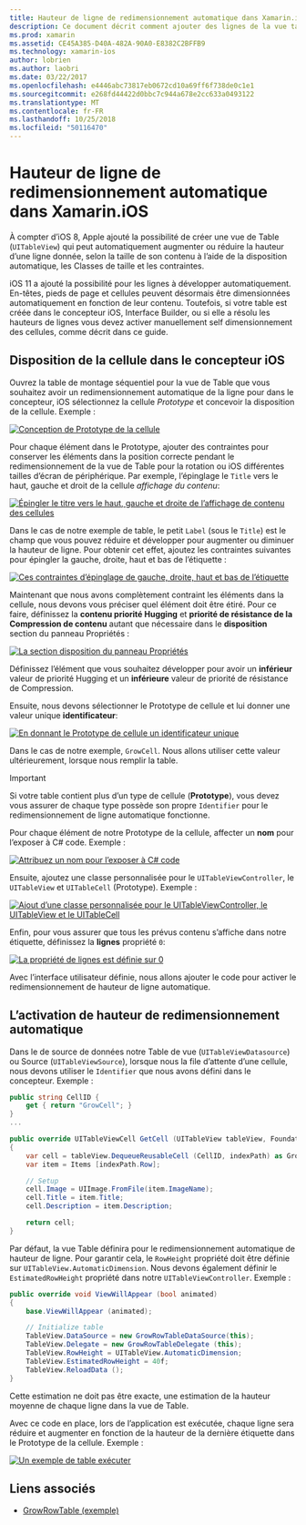 ```yaml
---
title: Hauteur de ligne de redimensionnement automatique dans Xamarin.iOS
description: Ce document décrit comment ajouter des lignes de la vue table dont hauteurs varient en fonction du contenu pour les applications Xamarin.iOS. Il aborde la disposition de la cellule dans le concepteur iOS et la hauteur de redimensionnement automatique de l’activation.
ms.prod: xamarin
ms.assetid: CE45A385-D40A-482A-90A0-E8382C2BFFB9
ms.technology: xamarin-ios
author: lobrien
ms.author: laobri
ms.date: 03/22/2017
ms.openlocfilehash: e4446abc73817eb0672cd10a69ff6f738de0c1e1
ms.sourcegitcommit: e268fd44422d0bbc7c944a678e2cc633a0493122
ms.translationtype: MT
ms.contentlocale: fr-FR
ms.lasthandoff: 10/25/2018
ms.locfileid: "50116470"
---
```

# <a name="auto-sizing-row-height-in-xamarinios"></a>Hauteur de ligne de redimensionnement automatique dans Xamarin.iOS

À compter d’iOS 8, Apple ajouté la possibilité de créer une vue de Table (`UITableView`) qui peut automatiquement augmenter ou réduire la hauteur d’une ligne donnée, selon la taille de son contenu à l’aide de la disposition automatique, les Classes de taille et les contraintes.

iOS 11 a ajouté la possibilité pour les lignes à développer automatiquement. En-têtes, pieds de page et cellules peuvent désormais être dimensionnées automatiquement en fonction de leur contenu. Toutefois, si votre table est créée dans le concepteur iOS, Interface Builder, ou si elle a résolu les hauteurs de lignes vous devez activer manuellement self dimensionnement des cellules, comme décrit dans ce guide.

## <a name="cell-layout-in-the-ios-designer"></a>Disposition de la cellule dans le concepteur iOS

Ouvrez la table de montage séquentiel pour la vue de Table que vous souhaitez avoir un redimensionnement automatique de la ligne pour dans le concepteur, iOS sélectionnez la cellule *Prototype* et concevoir la disposition de la cellule. Exemple :

[![](autosizing-row-height-images/table01.png "Conception de Prototype de la cellule")](autosizing-row-height-images/table01.png#lightbox)

Pour chaque élément dans le Prototype, ajouter des contraintes pour conserver les éléments dans la position correcte pendant le redimensionnement de la vue de Table pour la rotation ou iOS différentes tailles d’écran de périphérique. Par exemple, l’épinglage le `Title` vers le haut, gauche et droit de la cellule *affichage du contenu*:

[![](autosizing-row-height-images/table02.png "Épingler le titre vers le haut, gauche et droite de l’affichage de contenu des cellules")](autosizing-row-height-images/table02.png#lightbox)

Dans le cas de notre exemple de table, le petit `Label` (sous le `Title`) est le champ que vous pouvez réduire et développer pour augmenter ou diminuer la hauteur de ligne. Pour obtenir cet effet, ajoutez les contraintes suivantes pour épingler la gauche, droite, haut et bas de l’étiquette :

[![](autosizing-row-height-images/table03.png "Ces contraintes d’épinglage de gauche, droite, haut et bas de l’étiquette")](autosizing-row-height-images/table03.png#lightbox)

Maintenant que nous avons complètement contraint les éléments dans la cellule, nous devons vous préciser quel élément doit être étiré. Pour ce faire, définissez la **contenu priorité Hugging** et **priorité de résistance de la Compression de contenu** autant que nécessaire dans le **disposition** section du panneau Propriétés :

[![](autosizing-row-height-images/table03a.png "La section disposition du panneau Propriétés")](autosizing-row-height-images/table03a.png#lightbox)

Définissez l’élément que vous souhaitez développer pour avoir un **inférieur** valeur de priorité Hugging et un **inférieure** valeur de priorité de résistance de Compression.

Ensuite, nous devons sélectionner le Prototype de cellule et lui donner une valeur unique **identificateur**:

[![](autosizing-row-height-images/table04.png "En donnant le Prototype de cellule un identificateur unique")](autosizing-row-height-images/table04.png#lightbox)

Dans le cas de notre exemple, `GrowCell`. Nous allons utiliser cette valeur ultérieurement, lorsque nous remplir la table.

> [!IMPORTANT]
> Si votre table contient plus d’un type de cellule (**Prototype**), vous devez vous assurer de chaque type possède son propre `Identifier` pour le redimensionnement de ligne automatique fonctionne.

Pour chaque élément de notre Prototype de la cellule, affecter un **nom** pour l’exposer à C# code. Exemple :

[![](autosizing-row-height-images/table05.png "Attribuez un nom pour l’exposer à C# code")](autosizing-row-height-images/table05.png#lightbox)

Ensuite, ajoutez une classe personnalisée pour le `UITableViewController`, le `UITableView` et `UITableCell` (Prototype). Exemple : 

[![](autosizing-row-height-images/table06.png "Ajout d’une classe personnalisée pour le UITableViewController, le UITableView et le UITableCell")](autosizing-row-height-images/table06.png#lightbox)

Enfin, pour vous assurer que tous les prévus contenu s’affiche dans notre étiquette, définissez la **lignes** propriété `0`:

[![](autosizing-row-height-images/table06.png "La propriété de lignes est définie sur 0")](autosizing-row-height-images/table06a.png#lightbox)

Avec l’interface utilisateur définie, nous allons ajouter le code pour activer le redimensionnement de hauteur de ligne automatique.

## <a name="enabling-auto-resizing-height"></a>L’activation de hauteur de redimensionnement automatique

Dans le de source de données notre Table de vue (`UITableViewDatasource`) ou Source (`UITableViewSource`), lorsque nous la file d’attente d’une cellule, nous devons utiliser le `Identifier` que nous avons défini dans le concepteur. Exemple :

```csharp
public string CellID {
    get { return "GrowCell"; }
}
...

public override UITableViewCell GetCell (UITableView tableView, Foundation.NSIndexPath indexPath)
{
    var cell = tableView.DequeueReusableCell (CellID, indexPath) as GrowRowTableCell;
    var item = Items [indexPath.Row];

    // Setup
    cell.Image = UIImage.FromFile(item.ImageName);
    cell.Title = item.Title;
    cell.Description = item.Description;

    return cell;
}
```

Par défaut, la vue Table définira pour le redimensionnement automatique de hauteur de ligne. Pour garantir cela, le `RowHeight` propriété doit être définie sur `UITableView.AutomaticDimension`. Nous devons également définir le `EstimatedRowHeight` propriété dans notre `UITableViewController`. Exemple :

```csharp
public override void ViewWillAppear (bool animated)
{
    base.ViewWillAppear (animated);

    // Initialize table
    TableView.DataSource = new GrowRowTableDataSource(this);
    TableView.Delegate = new GrowRowTableDelegate (this);
    TableView.RowHeight = UITableView.AutomaticDimension;
    TableView.EstimatedRowHeight = 40f;
    TableView.ReloadData ();
}
```

Cette estimation ne doit pas être exacte, une estimation de la hauteur moyenne de chaque ligne dans la vue de Table.

Avec ce code en place, lors de l’application est exécutée, chaque ligne sera réduire et augmenter en fonction de la hauteur de la dernière étiquette dans le Prototype de la cellule. Exemple :

[![](autosizing-row-height-images/table07.png "Un exemple de table exécuter")](autosizing-row-height-images/table07.png#lightbox)


## <a name="related-links"></a>Liens associés

- [GrowRowTable (exemple)](https://developer.xamarin.com/samples/monotouch/GrowRowTable/)
